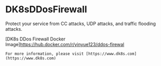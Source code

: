# DK8sDDosFirewall
Protect your service from CC attacks, UDP attacks, and traffic flooding attacks.

[DK8s DDos Firewall Docker Image]https://hub.docker.com/r/yinyue123/ddos-firewal

`For more information, please visit [https://www.dk8s.com](https://www.dk8s.com)`
